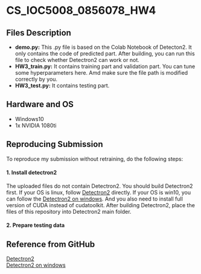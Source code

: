 # CS_IOC5008_0856078_HW4
## Files Description
* **demo.py:** This .py file is based on the Colab Notebook of Detecton2. It only contains the code of predicted part. After building, you can run this file to check whether Detectron2 can work or not.  
* **HW3_train.py:** It contains training part and validation part. You can tune some hyperparameters here. Amd make sure the file path is modified correctly by you.  
* **HW3_test.py:** It contains testing part.
## Hardware and OS
* Windows10
* 1x NVIDIA 1080ti
## Reproducing Submission
To reproduce my submission without retraining, do the following steps:   
#### 1. Install detectron2
  The uploaded files do not contain Detectron2. You should build Detectron2 first. If your OS is linux, follow [Detectron2](https://github.com/facebookresearch/detectron2) directly. If your OS is win10, you can follow the [Detectron2 on windows](https://github.com/conansherry/detectron2). And you also need to install full version of CUDA instead of cudatoolkit. After building Detectron2, place the files of this repository into Detectron2 main folder.
#### 2. Prepare testing data
## Reference from GitHub
[Detectron2](https://github.com/facebookresearch/detectron2)  
[Detectron2 on windows](https://github.com/conansherry/detectron2)
